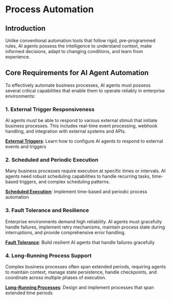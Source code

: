 # Process Automation

## Introduction

Unlike conventional automation tools that follow rigid, pre-programmed rules, AI agents possess the intelligence to understand context, make informed decisions, adapt to changing conditions, and learn from experience.

## Core Requirements for AI Agent Automation

To effectively automate business processes, AI agents must possess several critical capabilities that enable them to operate reliably in enterprise environments:

### 1. External Trigger Responsiveness

AI agents must be able to respond to various external stimuli that initiate business processes. This includes real-time event processing, webhook handling, and integration with external systems and APIs.

**[External Triggers](1-external-triggers.md)**: Learn how to configure AI agents to respond to external events and triggers

### 2. Scheduled and Periodic Execution

Many business processes require execution at specific times or intervals. AI agents need robust scheduling capabilities to handle recurring tasks, time-based triggers, and complex scheduling patterns.

**[Scheduled Execution](2-scheduled-execution.md)**: Implement time-based and periodic process automation

### 3. Fault Tolerance and Resilience

Enterprise environments demand high reliability. AI agents must gracefully handle failures, implement retry mechanisms, maintain process state during interruptions, and provide comprehensive error handling.

**[Fault Tolerance](3-fault-tolerance.md)**: Build resilient AI agents that handle failures gracefully

### 4. Long-Running Process Support

Complex business processes often span extended periods, requiring agents to maintain context, manage state persistence, handle checkpoints, and coordinate across multiple phases of execution.

**[Long-Running Processes](4-long-running-processes.md)**: Design and implement processes that span extended time periods
